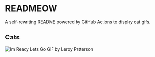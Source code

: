 # READMEOW

A self-rewriting README powered by GitHub Actions to display cat gifs.

## Cats

![Im Ready Lets Go GIF by Leroy Patterson](https://media3.giphy.com/media/CjmvTCZf2U3p09Cn0h/200.gif?cid=9acd02da80vda0sn3fkyqufn4193esc48zn2gg3fgjpoct02&ep=v1_gifs_search&rid=200.gif&ct=g)
